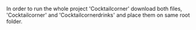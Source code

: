 In order to run the whole project 'Cocktailcorner' download both files, 'Cocktailcorner' and 'Cocktailcornerdrinks' and place them on same root folder.

